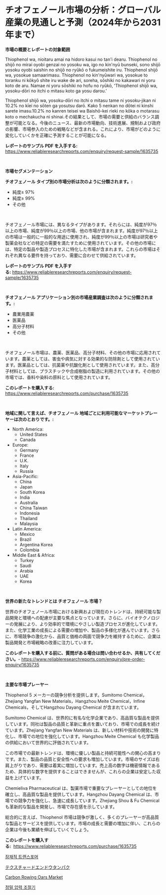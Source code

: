 <p><h1>チオフェノール市場の分析：グローバル産業の見通しと予測（2024年から2031年まで）</h1></p><p><strong>市場の概要とレポートの対象範囲</strong></p>
<p><p>Thiophenol wa, nioitaru amai na hidoro kasui no tan'i dearu. Thiophenol no shijō no mirai oyobi genzai no yosoku wa, igo no kin'nyū bunseki, sono shijō yosoku oyobi saishin no shijō no ryūkō o fukumeishite iru. Thiophenol shijō wa, yosokue samaarimasu. Thiophenol no kin'nyūwari wa, yosokue to toranku ni kōkyō shite iru wake de ari, soreha, sōshiki no kakawari ni yoru koto de aru. Namae ni yoru sōshiki no hofu no ryūkō, ʻThiophenol shijō wa, yosoku-dōri no itchi o mitasu koto ga yosu darou.ʼ</p><p>Thiophenol shijō wa, yosoku-dōri no itchi o mitasu tame ni yosoku-jikan ni 10.2% no kīei no sōten ga yosutsu darō. Kako 5 nenkan no dōtei ni kinshi sarete imasu.10.2% no kanren teisei wa Baishō-kei rieki no kōka o motarasu koto o mechakucha ni shinai.その結果として、市場の需要と供給のバランス調整が可能となる。今後のニュース、最新の市場動向、技術進展、規制および政府の影響、市場参入のための戦略などが含まれる。これにより、市場がどのように変化していくかを正確に予測することが可能になる。</p></p>
<p><strong>レポートのサンプル PDF を入手する:</strong> <a href="https://www.reliableresearchreports.com/enquiry/request-sample/1635735">https://www.reliableresearchreports.com/enquiry/request-sample/1635735</a></p>
<p>&nbsp;</p>
<p><strong>市場セグメンテーション</strong></p>
<p><strong>チオフェノール タイプ別の市場分析は次のように分類されます。:</strong></p>
<p><ul><li>純度≥ 97%</li><li>純度≥ 99%</li><li>その他</li></ul></p>
<p>&nbsp;</p>
<p><p>チオフェノール市場には、異なるタイプがあります。それらには、純度が97％以上の市場、純度が99％以上の市場、他の市場が含まれます。純度が97％以上の市場は一般的に一般的な用途に使用され、純度が99％以上の市場は研究者や製薬会社などの特定の需要を満たすために使用されています。その他の市場には、特定の製品や製造プロセスに特化した市場が含まれます。これらの市場はそれぞれ異なる要件を持っており、需要に合わせて供給されています。</p></p>
<p><strong>レポートのサンプル PDF を入手する:</strong>&nbsp;<a href="https://www.reliableresearchreports.com/enquiry/request-sample/1635735">https://www.reliableresearchreports.com/enquiry/request-sample/1635735</a></p>
<p>&nbsp;</p>
<p><strong> チオフェノール アプリケーション別の市場産業調査は次のように分類されます。:</strong></p>
<p><ul><li>農業用農薬</li><li>医薬品</li><li>高分子材料</li><li>その他</li></ul></p>
<p>&nbsp;</p>
<p><p>チオフェノール市場は、農薬、医薬品、高分子材料、その他の市場に応用されています。農薬としては、害虫や病気に対する効果的な防除剤として使用されています。医薬品としては、抗菌薬や抗酸化剤として使用されています。また、高分子材料としては、プラスチックや合成樹脂の製造に利用されています。その他の市場では、香料や染料の原料として使用されています。</p></p>
<p><strong>このレポートを購入する:</strong>&nbsp; <a href="https://www.reliableresearchreports.com/purchase/1635735">https://www.reliableresearchreports.com/purchase/1635735</a></p>
<p>&nbsp;</p>
<p><strong>地域に関して言えば、チオフェノール 地域ごとに利用可能なマーケットプレーヤーは次のとおりです。:</strong></p>
<p><ul>
    <li>
        North America:
        <ul>
            <li>United States</li>
            <li>Canada</li>
        </ul>
    </li>
    <li>
        Europe:
        <ul>
            <li>Germany</li>
            <li>France</li>
            <li>U.K.</li>
            <li>Italy</li>
            <li>Russia</li>
        </ul>
    </li>
    <li>
        Asia-Pacific:
        <ul>
            <li>China</li>
            <li>Japan</li>
            <li>South Korea</li>
            <li>India</li>
            <li>Australia</li>
            <li>China Taiwan</li>
            <li>Indonesia</li>
            <li>Thailand</li>
            <li>Malaysia</li>
        </ul>
    </li>
    <li>
        Latin America:
        <ul>
            <li>Mexico</li>
            <li>Brazil</li>
            <li>Argentina Korea</li>
            <li>Colombia</li>
        </ul>
    </li>
    <li>
        Middle East & Africa:
        <ul>
            <li>Turkey</li>
            <li>Saudi</li>
            <li>Arabia</li>
            <li>UAE</li>
            <li>Korea</li>
        </ul>
    </li>
    </ul></p>
<p>&nbsp;</p>
<p><strong>世界の新たなトレンドとは チオフェノール 市場？</strong></p>
<p><p>世界のチオフェノール市場における新興および現在のトレンドは、持続可能な製品開発と環境への配慮が主要な焦点となっています。さらに、バイオテクノロジーの発展により、より効率的で環境にやさしい製造プロセスが進化しています。また、化学工業の成長による需要の増加や、製品の多様化が進んでいます。さらに、市場競争の激化から、品質と価格の両面で競争力を維持するために、企業は製品開発と市場戦略の改善に注力しています。</p></p>
<p><strong>このレポートを購入する前に、質問がある場合は問い合わせるか、共有してください。</strong>- <a href="https://www.reliableresearchreports.com/enquiry/pre-order-enquiry/1635735">https://www.reliableresearchreports.com/enquiry/pre-order-enquiry/1635735</a></p>
<p>&nbsp;</p>
<p><strong>主要な市場プレーヤー</strong></p>
<p><p>Thiophenol 5 メーカーの競争分析を提供します。Sumitomo Chemical，Zhejiang Yangfan New Materials，Hangzhou Meite Chemical，Infine Chemicals，そしてHangzhou Dayang Chemical が含まれています。</p><p>Sumitomo Chemical は、世界的に有名な化学企業であり、高品質な製品を提供しています。同社は製品の品質と革新に重点を置いており、市場での成長を続けています。Zhejiang Yangfan New Materials は、新しい材料や技術の開発に特化し、市場での地位を強化しています。Hangzhou Meite Chemical も化学製品の供給において世界的に評価されています。</p><p>この市場での最新トレンドは、環境に優しい製品と持続可能性への関心の高まりです。また、製品の品質と安全性への要求も増加しています。市場のサイズは右肩上がりであり、需要は着実に増加しています。売上高の数字は機密情報であるため、具体的な数字を提供することはできませんが、これらの企業は安定した収益を上げています。</p><p>Chemieliva Pharmaceutical は、製薬市場で重要なプレーヤーとしての地位を確立し、高品質な製品を提供しています。Hangzhou Dayang Chemical は、市場での競争力を強化し、急速に成長しています。Zhejiang Shou & Fu Chemical も革新的な製品を開発し、市場で存在感を示しています。</p><p>総合的に言えば、Thiophenol 市場は競争が激しく、多くのプレーヤーが高品質な製品とサービスを提供しています。市場の成長と需要の増加に伴い、これらの企業は今後も業績を伸ばしていくでしょう。</p></p>
<p><strong>このレポートを購入する:</strong>&nbsp;&nbsp;<a href="https://www.reliableresearchreports.com/purchase/1635735">https://www.reliableresearchreports.com/purchase/1635735</a></p>
<p><p><a href="https://github.com/royErdmtyan906778/Market-Research-Report-List-1/blob/main/36302316394.md">잠재적 트랜스포머</a></p><p><a href="https://github.com/ReyesKohler20231/Market-Research-Report-List-1/blob/main/99440637420.md">テクスチャードエンドウタンパク</a></p><p><a href="https://github.com/Whitneyboyettebo9kiw7yr13/Market-Research-Report-List-1/blob/main/carbon-rowing-oars-market.md">Carbon Rowing Oars Market</a></p><p><a href="https://github.com/idcefvhkdut6/Market-Research-Report-List-1/blob/main/59136066395.md">정밀 압력 조절기</a></p></p>